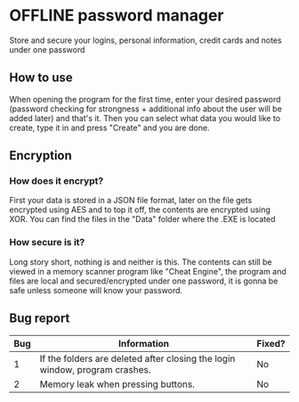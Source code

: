 # OFFLINE password manager
Store and secure your logins, personal information, credit cards and notes under one password
## How to use
When opening the program for the first time, enter your desired password (password checking for strongness +
additional info about the user will be added later) and that's it. Then you can select what data you would like to
create, type it in and press "Create" and you are done.
## Encryption
### How does it encrypt?
First your data is stored in a JSON file format, later on the file gets encrypted using AES
and to top it off, the contents are encrypted using XOR. You can find the files in the "Data" folder
where the .EXE is located
### How secure is it?
Long story short, nothing is and neither is this. The contents can still be viewed in a memory scanner program
like "Cheat Engine", the program and files are local and secured/encrypted under one password, it is 
gonna be safe unless someone will know your password.
## Bug report
Bug | Information | Fixed?
--- | --- | --- |
1 | If the folders are deleted after closing the login window, program crashes. | No
2 | Memory leak when pressing buttons. | No
